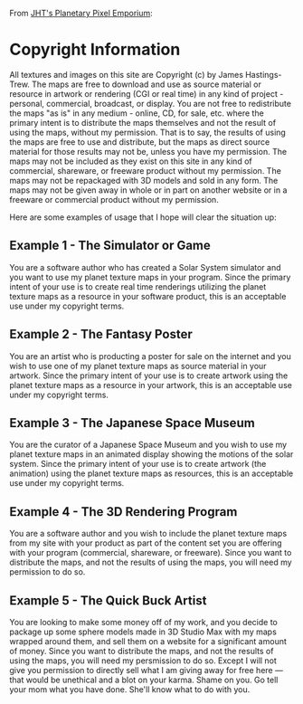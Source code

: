 From [JHT's Planetary Pixel Emporium](http://planetpixelemporium.com/planets.html):

Copyright Information
=====================

All textures and images on this site are Copyright (c) by James Hastings-Trew.
The maps are free to download and use as source material or resource in artwork
or rendering (CGI or real time) in any kind of project - personal, commercial,
broadcast, or display. You are not free to redistribute the maps "as is" in any
medium - online, CD, for sale, etc. where the primary intent is to distribute
the maps themselves and not the result of using the maps, without my
permission. That is to say, the results of using the maps are free to use and
distribute, but the maps as direct source material for those results may not
be, unless you have my permission. The maps may not be included as they exist
on this site in any kind of commercial, shareware, or freeware product without
my permission. The maps may not be repackaged with 3D models and sold in any
form. The maps may not be given away in whole or in part on another website or
in a freeware or commercial product without my permission.

Here are some examples of usage that I hope will clear the situation up:


Example 1 - The Simulator or Game
---------------------------------

You are a software author who has created a Solar System simulator and you want
to use my planet texture maps in your program. Since the primary intent of your
use is to create real time renderings utilizing the planet texture maps as a
resource in your software product, this is an acceptable use under my copyright
terms.


Example 2 - The Fantasy Poster
------------------------------

You are an artist who is producting a poster for sale on the internet and you
wish to use one of my planet texture maps as source material in your artwork.
Since the primary intent of your use is to create artwork using the planet
texture maps as a resource in your artwork, this is an acceptable use under my
copyright terms.


Example 3 - The Japanese Space Museum
-------------------------------------

You are the curator of a Japanese Space Museum and you wish to use my planet
texture maps in an animated display showing the motions of the solar system.
Since the primary intent of your use is to create artwork (the animation) using
the planet texture maps as resources, this is an acceptable use under my
copyright terms.


Example 4 - The 3D Rendering Program
------------------------------------

You are a software author and you wish to include the planet texture maps from
my site with your product as part of the content set you are offering with your
program (commercial, shareware, or freeware). Since you want to distribute the
maps, and not the results of using the maps, you will need my permission to do
so.


Example 5 - The Quick Buck Artist
---------------------------------

You are looking to make some money off of my work, and you decide to package up
some sphere models made in 3D Studio Max with my maps wrapped around them, and
sell them on a website for a significant amount of money. Since you want to
distribute the maps, and not the results of using the maps, you will need my
persmission to do so. Except I will not give you permission to directly sell
what I am giving away for free here — that would be unethical and a blot on
your karma. Shame on you. Go tell your mom what you have done. She'll know what
to do with you.

